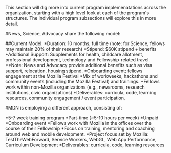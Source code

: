 This section will dig more into current program implemenatations across the organization, starting with a high level look at each of the program's structures. The individual program subsections will explore this in more detail.

#News, Science, Advocacy share the following model:

##Current Model: 
*Duration: 10 months, full time (note: for Science, fellows may maintain 20% of their research)
*Stipend: $60K stipend + benefits
*Additional Support: Supplements for health, childcare allotment, professional development, technology and Fellowship-related travel.
**Note: News and Advocacy provide additional benefits such as visa support, relocation, housing stipend. 
*Onboarding event; fellows engagement at the Mozilla Festival
*Mix of workweeks, hackathons and community events (including the Mozilla Festival) and trainings.
*Fellows work within non-Mozilla organizations (e.g., newsrooms, research institutions, civic organizations)
*Deliverables: curricula, code, learning resources, community engagement / event participation.

#MDN is employing a different approach, consisting of:

*5-7 week training program
*Part-time (~5-10 hours per week)
*Unpaid
*Onboarding event
*Fellows work with Mozilla in the offices over the course of their Fellowship
*Focus on training, mentoring and coaching around web and mobile development.
*Project focus set by Mozilla: TestTheWebForward, Service Workers, WebGL, Web App Performance, Curriculum Development
*Deliverables: curricula, code, learning resources
